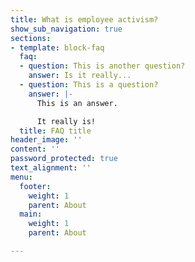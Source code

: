 ```yaml
---
title: What is employee activism?
show_sub_navigation: true
sections:
- template: block-faq
  faq:
  - question: This is another question?
    answer: Is it really...
  - question: This is a question?
    answer: |-
      This is an answer.

      It really is!
  title: FAQ title
header_image: ''
content: ''
password_protected: true
text_alignment: ''
menu:
  footer:
    weight: 1
    parent: About
  main:
    weight: 1
    parent: About

---
```

